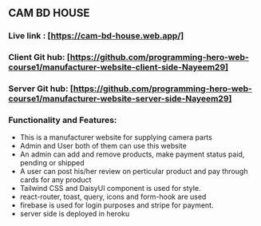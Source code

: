
## CAM BD HOUSE

### Live link : [https://cam-bd-house.web.app/]
### Client Git hub: [https://github.com/programming-hero-web-course1/manufacturer-website-client-side-Nayeem29]
### Server Git hub: [https://github.com/programming-hero-web-course1/manufacturer-website-server-side-Nayeem29]

### Functionality and Features:

* This is a manufacturer website for supplying camera parts 
* Admin and User both of them can use this website
* An admin can add and remove products, make payment status paid, pending or shipped
* A user can post his/her review on perticular product and pay through cards for any product
* Tailwind CSS and DaisyUI component is used for style.
* react-router, toast, query, icons and form-hook are used
* firebase is used for login purposes and stripe for payment.
* server side is deployed in heroku

